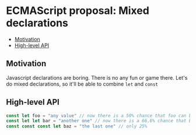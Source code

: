 # ECMAScript proposal: Mixed declarations
- [Motivation](#motivation)
- [High-level API](#high-level-api)

 ## Motivation
Javascript declarations are boring. There is no any fun or game there. Let's do mixed declarations, so it'll be able to combine `let` and `const`

 ## High-level API

 ```js
const let foo = "any value" // now there is a 50% chance that foo can be reassigned
const let let bar = "another one" // now there is a 66.6% chance that bar can be reassigned
const const const let baz = "the last one" // only 25%
```
